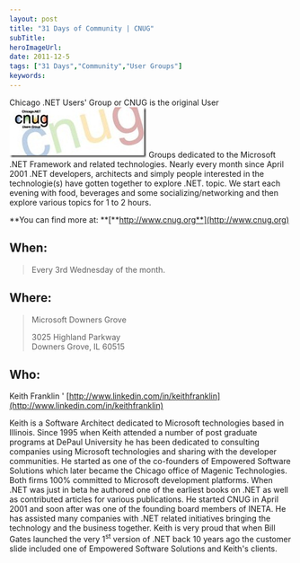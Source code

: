 ```yaml
---
layout: post 
title: "31 Days of Community | CNUG"
subTitle: 
heroImageUrl: 
date: 2011-12-5
tags: ["31 Days","Community","User Groups"]
keywords: 
---
```


Chicago .NET Users' Group or CNUG is the original User[![clip_image002](clip_image002_thumb.jpg "clip_image002")](http://csell.net/wp-content/uploads/2011/11/clip_image002.jpg) Groups dedicated to the Microsoft .NET Framework and related technologies. Nearly every month since April 2001 .NET developers, architects and simply people interested in the technologie(s) have gotten together to explore .NET. topic. We start each evening with food, beverages and some socializing/networking and then explore various topics for 1 to 2 hours. 

**You can find more at: **[**http://www.cnug.org**](http://www.cnug.org)

## When:
  > Every 3rd Wednesday of the month.  

## Where:
  > Microsoft Downers Grove
> 
> 3025 Highland Parkway     
> Downers Grove, IL 60515  

## Who:

Keith Franklin ' [http://www.linkedin.com/in/keithfranklin](http://www.linkedin.com/in/keithfranklin)

Keith is a Software Architect dedicated to Microsoft technologies based in Illinois. Since 1995 when Keith attended a number of post graduate programs at DePaul University he has been dedicated to consulting companies using Microsoft technologies and sharing with the developer communities. He started as one of the co-founders of Empowered Software Solutions which later became the Chicago office of Magenic Technologies. Both firms 100% committed to Microsoft development platforms. When .NET was just in beta he authored one of the earliest books on .NET as well as contributed articles for various publications. He started CNUG in April 2001 and soon after was one of the founding board members of INETA. He has assisted many companies with .NET related initiatives bringing the technology and the business together. Keith is very proud that when Bill Gates launched the very 1<sup>st</sup> version of .NET back 10 years ago the customer slide included one of Empowered Software Solutions and Keith's clients.
